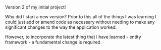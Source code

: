Version 2 of my initial project!

Why did I start a new version?
Prior to this all of the things I was learning I could just add or amend code as necessary without needing to make any significant changes to the way the application worked.

However, to incorporate the latest thing that I have learned - entity framework - a fundamental change is required. 
